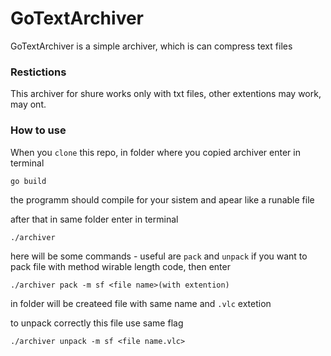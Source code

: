 # GoTextArchiver
GoTextArchiver is a simple archiver, which is can compress text files

### Restictions ###

This archiver for shure works only with txt files, other extentions may work, may ont.

### How to use ###

When you `clone` this repo, in folder where you copied archiver 
enter in terminal
```
go build
```
the programm should compile for your sistem and apear like a runable file

after that in same folder enter in terminal
```
./archiver
```
here will be some commands - useful are `pack` and `unpack`
if you want to pack file with method wirable length code, then enter
```
./archiver pack -m sf <file name>(with extention)
```
in folder will be createed file with same name and `.vlc` extetion

to unpack correctly this file use same flag
```
./archiver unpack -m sf <file name.vlc>
```
